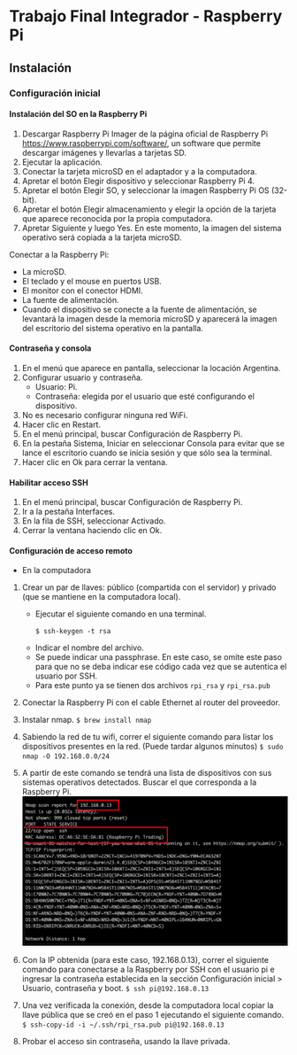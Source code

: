 # Trabajo Final Integrador - Raspberry Pi

## Instalación
### Configuración inicial
#### Instalación del SO en la Raspberry Pi
1. Descargar Raspberry Pi Imager de la página oficial de Raspberry Pi https://www.raspberrypi.com/software/, un software que permite descargar imágenes y llevarlas a tarjetas SD.
2. Ejecutar la aplicación.
3. Conectar la tarjeta microSD en el adaptador y a la computadora.
4. Apretar el botón Elegir dispositivo y seleccionar Raspberry Pi 4.
5. Apretar el botón Elegir SO, y seleccionar la imagen Raspberry Pi OS (32-bit).
6. Apretar el botón Elegir almacenamiento y elegir la opción de la tarjeta que aparece reconocida por la propia computadora.
7. Apretar Siguiente y luego Yes. En este momento, la imagen del sistema operativo será copiada a la tarjeta microSD. 

Conectar a la Raspberry Pi:
* La microSD.
* El teclado y el mouse en puertos USB.
* El monitor con el conector HDMI.
* La fuente de alimentación.
* Cuando el dispositivo se conecte a la fuente de alimentación, se levantará la imagen desde la memoria microSD y aparecerá la imagen del escritorio del sistema operativo en la pantalla.

#### Contraseña y consola
1. En el menú que aparece en pantalla, seleccionar la locación Argentina.
2. Configurar usuario y contraseña.
    * Usuario: Pi.
    * Contraseña: elegida por el usuario que esté configurando el dispositivo.
3. No es necesario configurar ninguna red WiFi.
4. Hacer clic en Restart.
5. En el menú principal, buscar Configuración de Raspberry Pi.
6. En la pestaña Sistema, Iniciar en seleccionar Consola para evitar que se lance el escritorio cuando se inicia sesión y que sólo sea la terminal.
7. Hacer clic en Ok para cerrar la ventana.

#### Habilitar acceso SSH
1. En el menú principal, buscar Configuración de Raspberry Pi.
2. Ir a la pestaña Interfaces.
3. En la fila de SSH, seleccionar Activado.
4. Cerrar la ventana haciendo clic en Ok.

#### Configuración de acceso remoto
* En la computadora
1. Crear un par de llaves: público (compartida con el servidor) y privado (que se mantiene en la computadora local).
    * Ejecutar el siguiente comando en una terminal.
        ```
        $ ssh-keygen -t rsa
        ```
    * Indicar el nombre del archivo.
    * Se puede indicar una passphrase. En este caso, se omite este paso para que no se deba indicar ese código cada vez que se autentica el usuario por SSH.
    * Para este punto ya se tienen dos archivos ```rpi_rsa``` y ```rpi_rsa.pub ```
2. Conectar la Raspberry Pi con el cable Ethernet al router del proveedor.
3. Instalar nmap. ```$ brew install nmap```
4. Sabiendo la red de tu wifi, correr el siguiente comando para listar los dispositivos presentes en la red. (Puede tardar algunos minutos) ```$ sudo nmap -O 192.168.0.0/24```
5. A partir de este comando se tendrá una lista de dispositivos con sus sistemas operativos detectados. Buscar el que corresponda a la Raspberry Pi.
    ![Nmap](docs/IPImage.png)

6. Con la IP obtenida (para este caso, 192.168.0.13), correr el siguiente comando para conectarse a la Raspberry por SSH con el usuario pi e ingresar la contraseña establecida en la sección Configuración inicial > Usuario, contraseña y boot. 
```$ ssh pi@192.168.0.13```
7. Una vez verificada la conexión, desde la computadora local copiar la llave pública que se creó en el paso 1 ejecutando el siguiente comando.
```$ ssh-copy-id -i ~/.ssh/rpi_rsa.pub pi@192.168.0.13```
8. Probar el acceso sin contraseña, usando la llave privada.